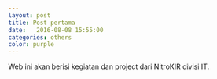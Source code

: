 ```yaml
---
layout: post
title: Post pertama
date:   2016-08-08 15:55:00
categories: others
color: purple
---
```


Web ini akan berisi kegiatan dan project dari NitroKIR divisi IT.
